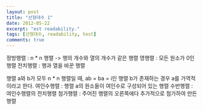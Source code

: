 ```yaml
---
layout: post
title: "선형대수 1"
date: 2012-05-22
excerpt: "est readability."
tags: [선형대수, readability, test]
comments: true
---
```


정방행렬 : n * n 행렬 -> 행의 개수와 열의 개수가 같은 행렬
영행렬 : 모든 원소가 0인 행렬
전치행렬 : 행과 열을 바꾼 행렬

행렬 a와 b가 모두 n * n 행렬일 때, ab = ba = i인 행렬  b가 존재하는 경우 a를 가역적이라고 한다.
여인수행렬 : 행렬 a의 원소들이 여인수로 구성되어 있는 행렬
수반행렬 : 여인수행렬의 전치행렬
첨가행렬 : 주어진 행렬의 오른쪽에다 추가적으로 첨가하여 만든 행렬

